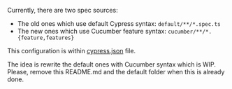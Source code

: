 Currently, there are two spec sources:

- The old ones which use default Cypress syntax: `default/**/*.spec.ts`
- The new ones which use Cucumber feature syntax: `cucumber/**/*.{feature,features}`

This configuration is within [cypress.json](../../cypress.json) file.

The idea is rewrite the default ones with Cucumber syntax which is WIP. Please, remove this
 README.md and the default folder when this is already done.
